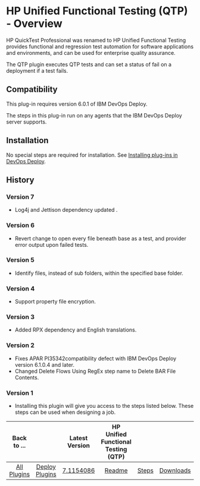
# HP Unified Functional Testing (QTP) - Overview

HP QuickTest Professional was renamed to HP Unified Functional Testing provides functional and regression test automation for software applications and environments, and can be used for enterprise quality assurance.

The QTP plugin executes QTP tests and can set a status of fail on a deployment if a test fails.

## Compatibility

This plug-in requires version 6.0.1 of IBM DevOps Deploy.

The steps in this plug-in run on any agents that the IBM DevOps Deploy server supports.

## Installation

No special steps are required for installation. See [Installing plug-ins in DevOps Deploy](https://community.ibm.com/community/user/wasdevops/blogs/laurel-dickson-bull1/2022/06/13/install-plugins "Installing plug-ins in DevOps Deploy").

## History

### Version 7

* Log4j and Jettison dependency updated .

### Version 6

* Revert change to open every file beneath base as a test, and provider error output upon failed tests.

### Version 5

* Identify files, instead of sub folders, within the specified base folder.

### Version 4

* Support property file encryption.

### Version 3

* Added RPX dependency and English translations.

### Version 2

* Fixes APAR PI35342compatibility defect with IBM DevOps Deploy version 6.1.0.4 and later.
* Changed Delete Flows Using RegEx step name to Delete BAR File Contents.

### Version 1

* Installing this plugin will give you access to the steps listed below. These steps can be used when designing a job.

|Back to ...||Latest Version|HP Unified Functional Testing (QTP) |||
| :---: | :---: | :---: | :---: | :---: | :---: |
|[All Plugins](../../index.md)|[Deploy Plugins](../README.md)|[7.1154086](https://raw.githubusercontent.com/UrbanCode/IBM-UCD-PLUGINS/main/files/QTP/ucd-QTP-7.1154086.zip)|[Readme](README.md)|[Steps](steps.md)|[Downloads](downloads.md)|
